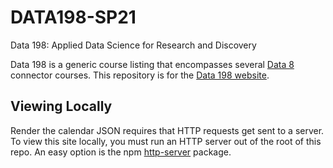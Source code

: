 # DATA198-SP21

Data 198: Applied Data Science for Research and Discovery

Data 198 is a generic course listing that encompasses several [Data 8](https://data8.org) connector courses. This repository is for the [Data 198 website](https://d8a-88.github.io).

## Viewing Locally

Render the calendar JSON requires that HTTP requests get sent to a server. To view this site locally, you must run an HTTP server out of the root of this repo. An easy option is the npm [http-server](https://www.npmjs.com/package/http-server) package.
